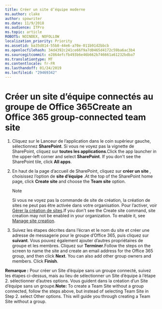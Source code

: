 ```yaml
---
title: Créer un site d’équipe moderne
ms.author: clake
author: spowriter
ms.date: 11/9/2018
ms.audience: ITPro
ms.topic: article
ROBOTS: NOINDEX, NOFOLLOW
localization_priority: Priority
ms.assetid: ba35d814-55b8-44e6-a70e-011b91d2bbcb
ms.openlocfilehash: 34d4392c241ce66f9a7d0465d4172c59ba6ac3b4
ms.sourcegitcommit: e2864efcfb493b6e46b662b746661a61232bdba7
ms.translationtype: MT
ms.contentlocale: fr-FR
ms.lasthandoff: 01/24/2019
ms.locfileid: "29469342"
---
```

# <a name="create-an-office-365-group-connected-team-site"></a><span data-ttu-id="c89aa-102">Créer un site d’équipe connectés au groupe de Office 365</span><span class="sxs-lookup"><span data-stu-id="c89aa-102">Create an Office 365 group-connected team site</span></span>

1. <span data-ttu-id="c89aa-p101">Cliquez sur le Lanceur de l’application dans le coin supérieur gauche, sélectionnez **SharePoint**. Si vous ne voyez pas la vignette de SharePoint, cliquez sur **toutes les applications**.</span><span class="sxs-lookup"><span data-stu-id="c89aa-p101">Click the app launcher in the upper-left corner and select **SharePoint**. If you don't see the SharePoint tile, click **All apps**.</span></span>
    
2. <span data-ttu-id="c89aa-105">En haut de la page d’accueil de SharePoint, cliquez sur **créer un site** , choisissez l’option de **site d’équipe** .</span><span class="sxs-lookup"><span data-stu-id="c89aa-105">At the top of the SharePoint home page, click **Create site** and choose the **Team site** option.</span></span> 
    
    > [!NOTE]
    > <span data-ttu-id="c89aa-p102">Si vous ne voyez pas la commande de site de création, la création de sites ne peut pas être activée dans votre organisation. Pour l’activer, voir [Gérer la création de sites](https://go.microsoft.com/fwlink/?linkid=2009644).</span><span class="sxs-lookup"><span data-stu-id="c89aa-p102">If you don't see the Create site command, site creation may not be enabled in your organization. To enable it, see [Manage site creation](https://go.microsoft.com/fwlink/?linkid=2009644).</span></span> 
  
3. <span data-ttu-id="c89aa-p103">Suivez les étapes décrites dans l’écran et le nom du site et créer une adresse de messagerie pour le groupe d’Office 365, puis cliquez sur **suivant**. Vous pouvez également ajouter d’autres propriétaires de groupe et les membres. Cliquez sur **Terminer**.</span><span class="sxs-lookup"><span data-stu-id="c89aa-p103">Follow the steps on the screen to name the site and create an email address for the Office 365 group, and then click **Next**. You can also add other group owners and members. Click **Finish**.</span></span>
  
 <span data-ttu-id="c89aa-p104">**Remarque :** Pour créer un Site d’équipe sans un groupe connecté, suivez les étapes ci-dessus, mais au lieu de sélectionner un Site d’équipe à l’étape 2. sélectionner d’autres options. Vous guident dans la création d’un Site d’équipe sans un groupe.</span><span class="sxs-lookup"><span data-stu-id="c89aa-p104">**Note:** To create a Team Site without a group connected, follow the steps above, but instead of selecting Team Site in Step 2. select Other options. This will guide you through creating a Team Site without a group.</span></span> 
    

